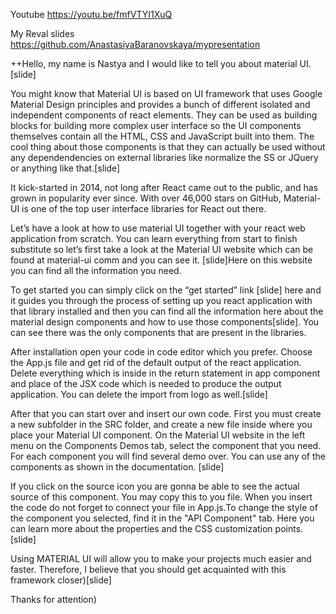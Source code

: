 Youtube https://youtu.be/fmfVTYI1XuQ

My Reval slides https://github.com/AnastasiyaBaranovskaya/mypresentation

++Hello, my name is Nastya and I would like to tell you about material UI.[slide]

You might know that Material UI is based on UI framework that uses Google Material Design principles and provides a bunch of different isolated and independent components of react elements. They can be used as building blocks for building more complex user interface so the UI components themselves contain all the HTML, CSS and JavaScript built into them. The cool thing about those components is that they can actually be used without any dependendencies on external libraries like normalize the SS or JQuery or anything like that.[slide]

It kick-started in 2014, not long after React came out to the public, and has grown in popularity ever since. With over 46,000 stars on GitHub, Material-UI is one of the top user interface libraries for React out there.

Let’s have a look at how to use material UI together with your react web application from scratch. You can learn everything from start to finish substitute so let’s first take a look at the Material UI website which can be found at material-ui comm and you can see it. 
[slide]Here on this website you can find all the information you need. 

To get started you can simply click on the “get started” link [slide] here and it guides you through the process of setting up you react application with that library installed and then you can find all the information here about the material design components and how to use those components[slide]. You can see there was the only components that are present in the libraries.

After installation open your code in code editor which you prefer. Choose the App.js file and get rid of the default output of the react application. Delete  everything which is inside in the return statement in app component and place of the JSX code which is needed to produce the output application. You can delete the import from logo as well.[slide]

After that you can start over and insert our own code. First you must create a new subfolder in the SRC folder, and create a new file inside where you place your Material UI component. 
On the Material UI website in the left menu on the  Components Demos tab, select the component that you need. For each component you will find several demo over. You can use any of the components as shown in the documentation. [slide]

If you click on the source icon you are gonna be able to see the actual source of this component. You may copy this to you file. 
When you insert the code do not forget to connect your file in App.js.To change the style of the component you selected, find it in the "API Component" tab. Here you can learn more about the properties and the CSS customization points.[slide]

Using MATERIAL UI will allow you to make your projects much easier and faster. Therefore, I believe that you should get acquainted with this framework closer)[slide]

Thanks for attention)
